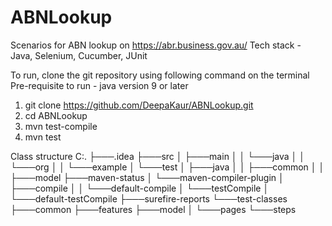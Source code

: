# ABNLookup

Scenarios for ABN lookup on https://abr.business.gov.au/
Tech stack - Java, Selenium, Cucumber, JUnit


To run, clone the git repository using following command on the terminal 
Pre-requisite to run - java version 9 or later
  1. git clone https://github.com/DeepaKaur/ABNLookup.git
  2. cd ABNLookup
  3. mvn test-compile
  4. mvn test

Class structure
C:.
├───.idea
├───src
│   ├───main
│   │   └───java
│   │       └───org
│   │           └───example
│   └───test
│       ├───java
│       │   ├───common
│       │   ├───model
    ├───maven-status
    │   └───maven-compiler-plugin
    │       ├───compile
    │       │   └───default-compile
    │       └───testCompile
    │           └───default-testCompile
    ├───surefire-reports
    └───test-classes
        ├───common
        ├───features
        ├───model
        │   └───pages
        └───steps
